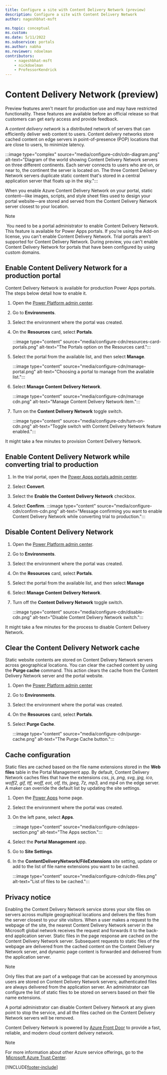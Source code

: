 ```yaml
---
title: Configure a site with Content Delivery Network (preview)
description: Configure a site with Content Delivery Network
author: nageshbhat-msft

ms.topic: conceptual
ms.custom: 
ms.date: 5/11/2022
ms.subservice: portals
ms.author: nabha
ms.reviewer: ndoelman
contributors:
    - nageshbhat-msft
    - nickdoelman
    - ProfessorKendrick
---
```


# Content Delivery Network (preview) 

Preview features aren't meant for production use and may have restricted functionality. These features are available before an official release so that customers can get early access and provide feedback.

A *content delivery network* is a distributed network of servers that can efficiently deliver web content to users. Content delivery networks store cached content on edge servers in point-of-presence (POP) locations that are close to users, to minimize latency.

:::image type="complex" source="media/configure-cdn/cdn-diagram.png" alt-text="Diagram of the world showing Content Delivery Network servers on three different continents. Each server connects to users who are on, or near to, the continent the server is located on. The three Content Delivery Network servers duplicate static content that's stored in a central application server that floats up in the sky.":::

When you enable Azure Content Delivery Network on your portal, static content&mdash;like images, scripts, and style sheet files used to design your portal website&mdash;are stored and served from the Content Delivery Network server closest to your location.  

> [!NOTE]
> You need to be a portal administrator to enable Content Delivery Network. This feature is available for Power Apps portals. If you're using the Add-on license, you can't enable Content Delivery Network. Trial portals aren't supported for Content Delivery Network. During preview, you can't enable Content Delivery Network for portals that have been configured by using custom domains.

## Enable Content Delivery Network for a production portal 

Content Delivery Network is available for production Power Apps portals. The steps below detail how to enable it.

1. Open the [Power Platform admin center](https://admin.powerplatform.microsoft.com/environments).

1. Go to **Environments**.  

1. Select the environment where the portal was created. 

1. On the **Resources** card, select **Portals**. 

    :::image type="content" source="media/configure-cdn/resources-card-portals.png" alt-text="The Portals option on the Resources card.":::

1. Select the portal from the available list, and then select **Manage**. 

    :::image type="content" source="media/configure-cdn/manage-portal.png" alt-text="Choosing a portal to manage from the available list.":::

1. Select **Manage Content Delivery Network**.

    :::image type="content" source="media/configure-cdn/manage cdn.png" alt-text="Manage Content Delivery Network item.":::

1. Turn on the **Content Delivery Network** toggle switch.

    :::image type="content" source="media/configure-cdn/turn-on-cdn.png" alt-text="Toggle switch with Content Delivery Network feature enabled.":::

It might take a few minutes to provision Content Delivery Network.

## Enable Content Delivery Network while converting trial to production 

1. In the trial portal, open the [Power Apps portals admin center](../admin/admin-overview.md). 

1. Select **Convert**. 

1. Select the **Enable the Content Delivery Network** checkbox. 

1. Select **Confirm**.
    :::image type="content" source="media/configure-cdn/confirm-cdn.png" alt-text="Message confirming you want to enable Content Delivery Network while converting trial to production.":::

## Disable Content Delivery Network 

1. Open the [Power Platform admin center](https://admin.powerplatform.microsoft.com/environments). 

1. Go to **Environments**.  

1. Select the environment where the portal was created. 

1. On the **Resources** card, select **Portals**. 

1. Select the portal from the available list, and then select **Manage** 

1. Select **Manage Content Delivery Network**.

1. Turn off the **Content Delivery Network** toggle switch. 

    :::image type="content" source="media/configure-cdn/disable-cdn.png" alt-text="Disable Content Delivery Network switch.":::

It might take a few minutes for the process to disable Content Delivery Network.

## Clear the Content Delivery Network cache 

Static website contents are stored on Content Delivery Network servers across geographical locations. You can clear the cached content by using the **Purge cache** command. This action clears the cache from the Content Delivery Network server and the portal website. 

1. Open the [Power Platform admin center](https://admin.powerplatform.microsoft.com/environments) 

1. Go to **Environments**.

1. Select the environment where the portal was created.

1. On the **Resources** card, select **Portals**. 

1. Select **Purge Cache**.

    :::image type="content" source="media/configure-cdn/purge-cache.png" alt-text="The Purge Cache button.":::

## Cache configuration 

Static files are cached based on the file name extensions stored in the **Web files** table in the Portal Management app. By default, Content Delivery Network caches files that have the extensions *css, js, png, svg, jpg, ico, woff2, gif, ttf, woff, eot, otf, tts, jpeg, 7z, mp3,* and *mp4* on the edge server. A maker can override the default list by updating the site settings. 

1. Open the [Power Apps](https://make.powerapps.com/) home page. 

1. Select the environment where the portal was created.

1. On the left pane, select **Apps**. 

    :::image type="content" source="media/configure-cdn/apps-section.png" alt-text="The Apps section.":::

1. Select the **Portal Management** app. 

1. Go to **Site Settings**.

1. In the **ContentDeliveryNetwork/FileExtensions** site setting, update or add to the list of file name extensions you want to be cached. 

    :::image type="content" source="media/configure-cdn/cdn-files.png" alt-text="List of files to be cached.":::

## Privacy notice 

Enabling the Content Delivery Network service stores your site files on servers across multiple geographical locations and delivers the files from the server closest to your site visitors. When a user makes a request to the webpage of the site, the nearest Content Delivery Network server in the Microsoft global network receives the request and forwards it to the back-end application server. Static files in the page response are cached on the Content Delivery Network server. Subsequent requests to static files of the webpage are delivered from the cached content on the Content Delivery Network server, and dynamic page content is forwarded and delivered from the application server.

> [!NOTE] 
> Only files that are part of a webpage that can be accessed by anonymous users are stored on Content Delivery Network servers; authenticated files are always delivered from the application server. An administrator can configure the  list of static files to be stored on servers based on their file name extensions.

A portal administrator can disable Content Delivery Network at any given point to stop the service, and all the files cached on the Content Delivery Network servers will be removed.  

Content Delivery Network is powered by [Azure Front Door](/azure/frontdoor/standard-premium/overview) to provide a fast, reliable, and modern cloud content delivery network.

> [!NOTE] 
> For more information about other Azure service offerings, go to the  [Microsoft Azure Trust Center](https://azure.microsoft.com/support/trust-center/).

[!INCLUDE[footer-include](../../../includes/footer-banner.md)]
